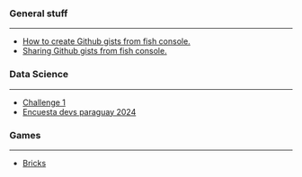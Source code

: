 <!--
### Gral bloging

---

- [How to blog.](gral/how_to_blog.md)

- \[Distancia de edicion minima.\] (gral/distancia de edicion minima.md)
- \[Ejercicio 1\] (gral/ejer_0a100.md)
- \[FSTRIGS en Python\] (gral/fstrings.md)
- \[How to Blog\] (gral/how_to_blog.md)
- \[Operador ternario en Javascript.\] (gral/operador_ternario.md)

-->

### General stuff 

______________________________________________________________________

- [How to create Github gists from fish console.](gral/gists_from_console.md)
- [Sharing Github gists from fish console.](gral/share_gist_from_console.md)

### Data Science

______________________________________________________________________

- [Challenge 1](data_science/challenges/challenge1.md)
- [Encuesta devs paraguay 2024](data_science/projects/Encuesta_IT_Py_2024/intro.md)

### Games

______________________________________________________________________

- [Bricks](computer_graphics/games/bricks.md)
